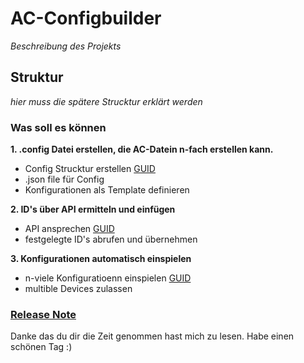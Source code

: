 # AC-Configbuilder
_Beschreibung des Projekts_

## Struktur
_hier muss die spätere Strucktur erklärt werden_


### Was soll es können
**1.  .config Datei erstellen, die AC-Datein n-fach erstellen kann.**
   * Config Strucktur erstellen [GUID](https://www.audiocodes.com/media/13244/gateway-and-sbc-cli-reference-guide-ver-72.pdf)
   * .json file für Config
   * Konfigurationen als Template definieren

**2. ID's über API ermitteln und einfügen**
  * API ansprechen [GUID](https://www.audiocodes.com/media/13528/rest-api-for-mediant-devices-ver-72.pdf)
  * festgelegte ID's abrufen und übernehmen
 
**3. Konfigurationen automatisch einspielen**
  * n-viele Konfiguratioenn einspielen [GUID](https://www.audiocodes.com/media/13528/rest-api-for-mediant-devices-ver-72.pdf)
  * multible Devices zulassen

### [Release Note](https://github.com/AC-Fernglas/AC-Configbuilder/blob/Version_00/ReleaseNote.md)

Danke das du dir die Zeit genommen hast mich zu lesen. 
Habe einen schönen Tag :)
